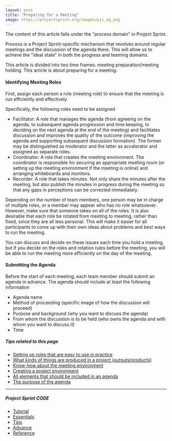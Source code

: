 ```yaml
---
layout: post
title: "Preparing for a Meeting"
image: https://projectsprint.org/images/pjs_og.png
---
```


The content of this article falls under the "process domain" in Project Sprint.

Process is a Project Sprint-specific mechanism that revolves around regular meetings and the discussion of the agenda there. This will allow us to achieve the "ideal state" in both the progress and teaming domains.

This article is divided into two time frames: meeting preparation/meeting holding. This article is about preparing for a meeting.

#### Identifying Meeting Roles
First, assign each person a role (meeting role) to ensure that the meeting is run efficiently and effectively.  

Specifically, the following roles need to be assigned

- Facilitator: A role that manages the agenda (from agreeing on the agenda, to subsequent agenda progression and time keeping, to deciding on the next agenda at the end of the meeting) and facilitates discussion and improves the quality of the outcome (improving the agenda and supporting subsequent discussion formation). The former may be distinguished as moderator and the latter as accelerator and assigned as separate roles.
- Coordinator: A role that creates the meeting environment. The coordinator is responsible for securing an appropriate meeting room (or setting up the meeting environment if the meeting is online) and arranging whiteboards and monitors.
- Recorder: A role that takes minutes. Not only share the minutes after the meeting, but also publish the minutes in progress during the meeting so that any gaps in perceptions can be corrected immediately.

Depending on the number of team members, one person may be in charge of multiple roles, or a member may appear who has no role whatsoever. However, make sure that someone takes on all of the roles. It is also desirable that each role be rotated from meeting to meeting, rather than fixed, since they are all less personal. This will make it easier for all participants to come up with their own ideas about problems and best ways to run the meeting.

You can discuss and decide on these issues each time you hold a meeting, but if you decide on the roles and rotation rules before the meeting, you will be able to run the meeting more efficiently on the day of the meeting.

#### Submitting the Agenda
Before the start of each meeting, each team member should submit an agenda in advance. The agenda should include at least the following information

- Agenda name
- Method of proceeding (specific image of how the discussion will proceed)
- Purpose and background (why you want to discuss the agenda)
- From whom the discussion is to be held (who owns the agenda and with whom you want to discuss it)
- Time

##### Tips related to this page
- [Setting up roles that are easy to use in practice](../tips/tips5.md)
- [What kinds of things are produced in a project (outputs/products)](../tips/tips3.md)
- [Know-how about the meeting environment](../tips/tips7.md)
- [Creating a project environment](../tips/tips4.md)
- [All elements that should be included in an agenda](../tips/tips8.md)
- [The purpose of the agenda](../tips/tips14)

---

##### Project Sprint CODE
- [Tutorial](../tutorial/index.md)
- [Essentials](../essentials.md)
- [Tips](../tips/index.md)
- [Advance](../advance.md)
- [Reference](../reference.md)
